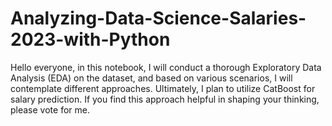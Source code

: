 # Analyzing-Data-Science-Salaries-2023-with-Python
Hello everyone, in this notebook, I will conduct a thorough Exploratory Data Analysis (EDA) on the dataset, and based on various scenarios, I will contemplate different approaches. Ultimately, I plan to utilize CatBoost for salary prediction. If you find this approach helpful in shaping your thinking, please vote for me.
